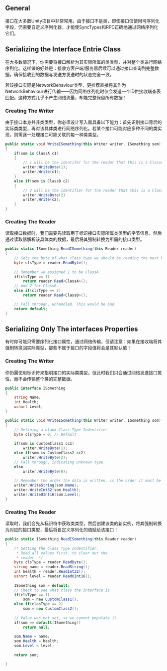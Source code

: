 ## General

接口在大多数Unity项目中非常常用。由于接口不是类，即使接口仅使用可序列化字段，仍需要自定义序列化器，才能使SyncTypes和RPC正确地通过网络序列化它们。

## Serializing the Interface Entrie Class

在大多数情况下，你需要将接口解析为其实际所属的类类型，并对整个类进行网络序列化。这样做的好处是：接收方客户端/服务器后续可以通过接口查询到完整数据，确保接收到的数据与发送方发送时的状态完全一致。

若该接口实际是NetworkBehaviour类型，更推荐直接将其作为NetworkBehaviour进行传输——因为网络序列化时仅会发送一个ID供接收端查表匹配。这种方式几乎不产生网络流量，却能完整保留所有数据！

### Creating The Writer

由于接口本身并非类类型，你必须设计写入器具备以下能力：首先识别接口背后的实际类类型，再对该具体类进行网络序列化。若某个接口可能对应多种不同的类实现，则需逐一处理接口可能关联的每一种类类型。

```C#
public static void WriteISomething(this Writer writer, ISomething som)
{
    if(som is ClassA c1)
    {
        // 1 will be the identifer for the reader that this is a ClassA.
        writer.WriteByte(1); 
        writer.Write(c1);
    }
    else if(som is ClassB c2)
    {
        // 2 will be the identifier for the reader that this is a ClassB.
        writer.WriteByte(2)
        writer.Write(c2);
    }
}  
```

### Creating The Reader

读取接口数据时，我们需要先读取用于标识接口实际所属类类型的字节信息，然后通过读取器解析该具体类的数据，最后将其强制转换为所需的接口类型。

```C#
public static ISomething ReadISomething(this Reader reader)
{   
    // Gets the byte of what class type we should be reading the next bit of data as.
    byte clsType = reader.ReadByte();
    
    // Remember we assigned 1 to be ClassA.
    if(clsType == 1)
        return reader.Read<ClassA>();
    // And 2 for ClassB.
    else if(clsType == 2)
        return reader.Read<ClassB>();

    // Fall through, unhandled. This would be bad.
    return default;
}
```

## Serializing Only The interfaces Properties

有时你可能只需要序列化接口属性，通过网络传输，但请注意：如果在接收端将其强制转换回实际类型，那些不属于接口的字段值将会是其默认值！

### Creating The Writer

你仍需使用标识符来指明接口的实际类类型，但此时我们只会通过网络发送接口属性，而不会传输整个类的完整数据。

```C#
public interface ISomething
{
    string Name;
    int Health;
    ushort Level;
}

public static void WriteISomething(this Writer writer, ISomething som)
{
    // Defining a blank Class Type Indentifier
    byte clsType = 0; // Default
    
    if(som is CustomClass1 cc1)
        writer.WriteByte(1);    
    else if(som is CustomClass2 cc2)
        writer.WriteByte(2);
    // Fall through, indicating unknown type.
    else
        writer.WriteByte(0);
    
    // Remember the order the data is written, is the order it must be read.
    writer.WriteString(som.Name);
    writer.WriteInt32(som.Health);
    writer.WriteUInt16(som.Level);
}
```

### Creating The Reader

读取时，我们会先从标识符中获取类类型，然后创建该类的新实例，将其强制转换为对应的接口类型，最后将自定义序列化的值赋给该接口！

```C#
public static ISomething ReadISomething(this Reader reader)
{
    /* Getting the Class Type Indentifier.
     * Read all values first. to clear out the
     * reader. */
    byte clsType = reader.ReadByte();
    string name = reader.ReadString();
    int health = reader.ReadInt32();
    ushort level = reader.ReadUInt16();
    
    ISomething som = default;
    // Check to see what class the interface is
    if(clsType == 1)
        som = new CustomClass1();
    else if(clasType == 2)
        som = new CustomClass2();
    
    // Value was not set, so we cannot populate it.
    if(som == default(ISomething))
        return null;
    
    som.Name = name;
    som.Health = health;
    som.Level = level;
    
    return som;

}
```

